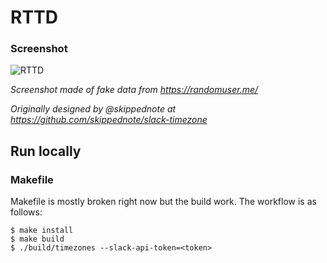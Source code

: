 # RTTD

### Screenshot 

![RTTD](https://cloud.githubusercontent.com/assets/46186/16180528/2e06e2d4-36a5-11e6-9ef1-99fd90a23ae5.png)

_Screenshot made of fake data from https://randomuser.me/_

_Originally designed by @skippednote at https://github.com/skippednote/slack-timezone_

## Run locally

### Makefile

Makefile is mostly broken right now but the build work. The workflow is as follows:

```
$ make install
$ make build
$ ./build/timezones --slack-api-token=<token>